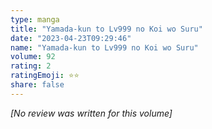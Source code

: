```yaml
---
type: manga
title: "Yamada-kun to Lv999 no Koi wo Suru"
date: "2023-04-23T09:29:46"
name: "Yamada-kun to Lv999 no Koi wo Suru"
volume: 92
rating: 2
ratingEmoji: ⭐️⭐️
share: false
---
```


*[No review was written for this volume]*
